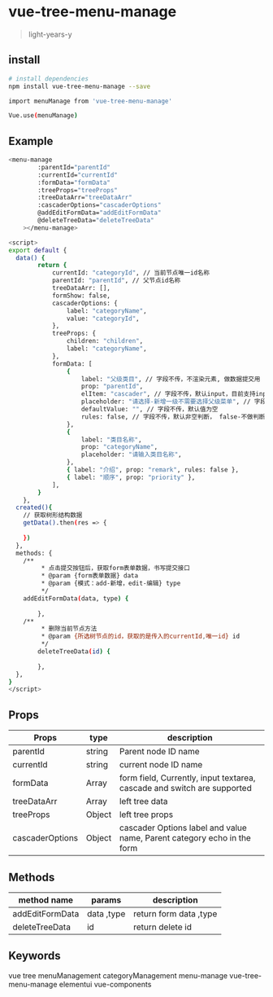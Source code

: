 # vue-tree-menu-manage

> light-years-y

## install

```bash
# install dependencies
npm install vue-tree-menu-manage --save

import menuManage from 'vue-tree-menu-manage'

Vue.use(menuManage)

```

## Example



```bash
<menu-manage
		:parentId="parentId"
		:currentId="currentId"
		:formData="formData"
		:treeProps="treeProps"
		:treeDataArr="treeDataArr"
		:cascaderOptions="cascaderOptions"
		@addEditFormData="addEditFormData"
		@deleteTreeData="deleteTreeData"
	></menu-manage>

<script>
export default {
  data() {
		return {
			currentId: "categoryId", // 当前节点唯一id名称
			parentId: "parentId", // 父节点id名称
			treeDataArr: [],
			formShow: false,
			cascaderOptions: {
				label: "categoryName",
				value: "categoryId",
			},
			treeProps: {
				children: "children",
				label: "categoryName",
			},
			formData: [
				{
					label: "父级类目", // 字段不传，不渲染元素, 做数据提交用
					prop: "parentId",
					elItem: "cascader", // 字段不传，默认input，目前支持input textarea, cascader, switch
					placeholder: "请选择-新增一级不需要选择父级菜单", // 字段不传，默认请输入
					defaultValue: "", // 字段不传，默认值为空
					rules: false, // 字段不传，默认非空判断， false-不做判断， {},其他判断规则
				},
				{
					label: "类目名称",
					prop: "categoryName",
					placeholder: "请输入类目名称",
				},
				{ label: "介绍", prop: "remark", rules: false },
				{ label: "顺序", prop: "priority" },
			],
		}
	},
  created(){
    // 获取树形结构数据
    getData().then(res => {
      
    })
  },
  methods: {
    /**
		 * 点击提交按钮后，获取form表单数据，书写提交接口
		 * @param {form表单数据} data
		 * @param {模式：add-新增，edit-编辑} type
		 */
    addEditFormData(data, type) {
			
		},
    /**
		 * 删除当前节点方法
		 * @param {所选树节点的id，获取的是传入的currentId,唯一id} id
		 */
		deleteTreeData(id) {
			
		},
  },
}
</script>

```

## Props

| Props     | type   | description         |
| --------- | ------ | ------------------- |
| parentId  | string  | Parent node ID name |
| currentId | string  | current node ID name |
| formData | Array  | form field, Currently, input textarea, cascade and switch are supported  |
| treeDataArr | Array  | left tree data |
| treeProps | Object  | left tree  props |
| cascaderOptions | Object  | cascader Options label and value name, Parent category echo in the form |

## Methods

| method name          | params | description       |
| -------------------- | ------ | ----------------- |
| addEditFormData | data ,type   | return form data ,type  |
| deleteTreeData  | id   | return delete id |

## Keywords
vue tree menuManagement categoryManagement menu-manage vue-tree-menu-manage elementui vue-components
